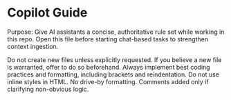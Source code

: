 # Copilot Guide

Purpose: Give AI assistants a concise, authoritative rule set while working in this repo. Open this file before starting chat-based tasks to strengthen context ingestion.

Do not create new files unless explicitly requested. If you believe a new file is warranted, offer to do so beforehand. 
Always implement best coding practices and formatting, including brackets and reindentation. 
Do not use inline styles in HTML. 
No drive-by formatting.
Comments added only if clarifying non-obvious logic.
